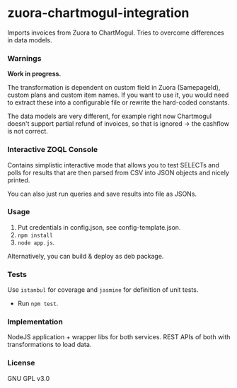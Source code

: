 # zuora-chartmogul-integration
Imports invoices from Zuora to ChartMogul. Tries to overcome differences in data models.

### Warnings
**Work in progress.**

The transformation is dependent on custom field in Zuora (SamepageId), custom plans and custom item names.
If you want to use it, you would need to extract these into a configurable file or rewrite the hard-coded constants.

The data models are very different, for example right now Chartmogul doesn't support partial refund of invoices, so that is ignored -> the cashflow is not correct.

### Interactive ZOQL Console
Contains simplistic interactive mode that allows you to test SELECTs and polls for results that are then parsed from CSV into JSON objects and nicely printed.

You can also just run queries and save results into file as JSONs.

### Usage
1. Put credentials in config.json, see config-template.json.
2. ```npm install```
3. ```node app.js```.

Alternatively, you can build & deploy as deb package.

### Tests
Use ```istanbul``` for coverage and ```jasmine``` for definition of unit tests.
* Run ```npm test```.

### Implementation
NodeJS application + wrapper libs for both services. REST APIs of both with transformations to load data.

### License
GNU GPL v3.0

